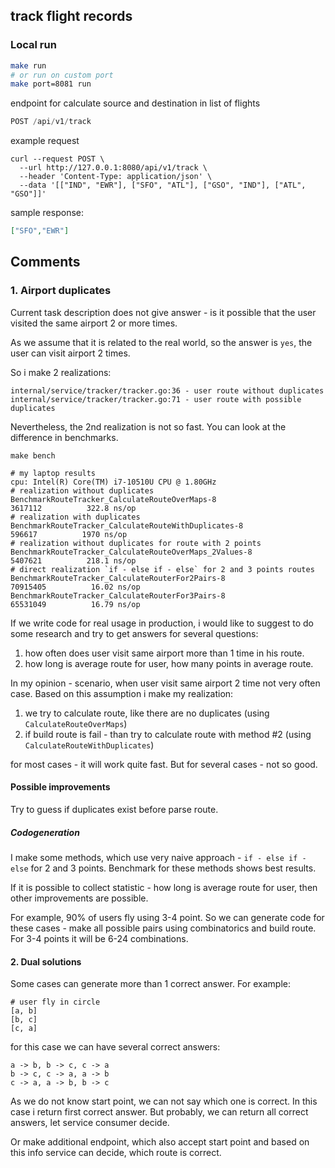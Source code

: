 ## track flight records

### Local run
```bash
make run
# or run on custom port
make port=8081 run
```

endpoint for calculate source and destination in list of flights
```go
POST /api/v1/track
```
example request
```shell
curl --request POST \
  --url http://127.0.0.1:8080/api/v1/track \
  --header 'Content-Type: application/json' \
  --data '[["IND", "EWR"], ["SFO", "ATL"], ["GSO", "IND"], ["ATL", "GSO"]]'
```
sample response:
```json
["SFO","EWR"]
```

## Comments

### 1. Airport duplicates
Current task description does not give answer - is it possible that the user visited the same airport 2 or more times.

As we assume that it is related to the real world, so the answer is `yes`, the user can visit airport 2 times.

So i make 2 realizations:
```
internal/service/tracker/tracker.go:36 - user route without duplicates
internal/service/tracker/tracker.go:71 - user route with possible duplicates
```

Nevertheless, the 2nd realization is not so fast. You can look at the difference in benchmarks.  
```shell
make bench

# my laptop results
cpu: Intel(R) Core(TM) i7-10510U CPU @ 1.80GHz
# realization without duplicates
BenchmarkRouteTracker_CalculateRouteOverMaps-8                   3617112          322.8 ns/op
# realization with duplicates
BenchmarkRouteTracker_CalculateRouteWithDuplicates-8              596617          1970 ns/op
# realization without duplicates for route with 2 points
BenchmarkRouteTracker_CalculateRouteOverMaps_2Values-8           5407621          218.1 ns/op
# direct realization `if - else if - else` for 2 and 3 points routes
BenchmarkRouteTracker_CalculateRouterFor2Pairs-8                70915405          16.02 ns/op
BenchmarkRouteTracker_CalculateRouterFor3Pairs-8                65531049          16.79 ns/op
```
If we write code for real usage in production, i would like to suggest to do some research and try to get answers for several questions:
1. how often does user visit same airport more than 1 time in his route.
2. how long is average route for user, how many points in average route.

In my opinion - scenario, when user visit same airport 2 time not very often case. 
Based on this assumption i make my realization:
1. we try to calculate route, like there are no duplicates (using `CalculateRouteOverMaps`)
2. if build route is fail - than try to calculate route with method #2 (using `CalculateRouteWithDuplicates`)

for most cases - it will work quite fast. But for several cases - not so good. 

#### Possible improvements
Try to guess if duplicates exist before parse route. 
##### Codogeneration
I make some methods, which use very naive approach - `if - else if - else` for 2 and 3 points. 
Benchmark for these methods shows best results.

If it is possible to collect statistic - how long is average route for user, then other improvements are possible.

For example, 90% of users fly using 3-4 point. 
So we can generate code for these cases - make all possible pairs using combinatorics and build route. 
For 3-4 points it will be 6-24 combinations.

#### 2. Dual solutions
Some cases can generate more than 1 correct answer. For example:
```
# user fly in circle
[a, b]
[b, c]
[c, a]
```

for this case we can have several correct answers:
```
a -> b, b -> c, c -> a
b -> c, c -> a, a -> b
c -> a, a -> b, b -> c
```
As we do not know start point, we can not say which one is correct. In this case i return first correct answer. 
But probably, we can return all correct answers, let service consumer decide.

Or make additional endpoint, which also accept start point and based on this info service can decide, which route is correct.
